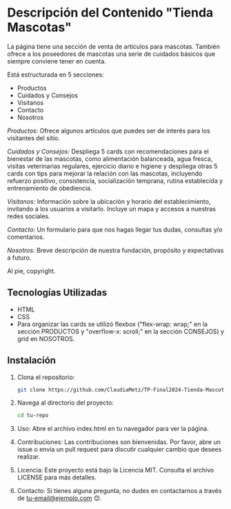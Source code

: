 # Descripción del Contenido "Tienda Mascotas"

La página tiene una sección de venta de artículos para mascotas. También ofrece a los poseedores de mascotas una serie de cuidados básicos que siempre conviene tener en cuenta.

Está estructurada en 5 secciones:

- Productos
- Cuidados y Consejos
- Visitanos
- Contacto
- Nosotros

_Productos:_ Ofrece algunos artículos que puedes ser de interés para los visitantes del sitio.

_Cuidados y Consejos:_ Despliega 5 cards con recomendaciones para el bienestar de las mascotas, como alimentación balanceada, agua fresca, visitas veterinarias regulares, ejercicio diario e higiene y despliega otras 5 cards con tips para mejorar la relación con las mascotas, incluyendo refuerzo positivo, consistencia, socialización temprana, rutina establecida y entrenamiento de obediencia.

_Visitanos:_ Información sobre la ubicación y horario del establecimiento, invitando a los usuarios a visitarlo. Incluye un mapa y accesos a nuestras redes sociales.

_Contacto:_ Un formulario para que nos hagas llegar tus dudas, consultas y/o comentarios.

_Nosotros:_ Breve descripción de nuestra fundación, propósito y expectativas a futuro.

Al pie, copyright.

## Tecnologías Utilizadas

- HTML
- CSS
- Para organizar las cards se utilizó flexbox ("flex-wrap: wrap;" en la sección PRODUCTOS y "overflow-x: scroll;" en la sección CONSEJOS) y grid en NOSOTROS.

## Instalación

1. Clona el repositorio:

   ```bash
   git clone https://github.com/ClaudiaMetz/TP-Final2024-Tienda-Mascotas-

   ```

2. Navega al directorio del proyecto:

   ```bash
   cd tu-repo
   ```

3. Uso: Abre el archivo index.html en tu navegador para ver la página.

4. Contribuciones: Las contribuciones son bienvenidas. Por favor, abre un issue o envía un pull request para discutir cualquier cambio que desees realizar.

5. Licencia: Este proyecto está bajo la Licencia MIT. Consulta el archivo LICENSE para más detalles.

6. Contacto: Si tienes alguna pregunta, no dudes en contactarnos a través de tu-email@ejemplo.com 😊.
